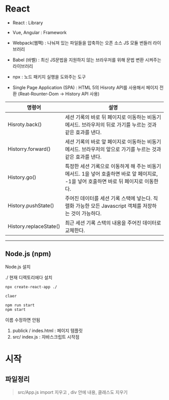 # React

- React : Library
- Vue, Angular : Framework

- Webpack(웹팩) : 나눠져 있는 파일들을 압축하는 오픈 소스 JS 모듈 번들러 라이브러리
- Babel (바벨) : 최신 JS문법을 지원하지 않는 브라우저를 위해 문법 변환 시켜주는 라이브러리
- npx : 노드 패키지 실행을 도와주는 도구
- Single Page  Application (SPA) : HTML 5의 Hisroty API를 사용해서 페이지 전환 (Reat-Rounter-Dom -> History API 사용)


|명령어|설명|
|------|---|
Hisroty.back()|세션 기록의 바로 뒤 페이지로 이동하는 비동기 메서드. 브라우저의 뒤로 가기를 누르는 것과 같은 효과를 낸다. 
Historry.forward()|세션 기록의 바로 앞 페이지로 이동하는 비동기 메서드. 브라우저의 앞으로 가기를 누르는 것과 같은 효과를 낸다.
History.go()|특정한 세션 기록으로 이동하게 해 주는 비동기 메서드. 1을 넣어 호출하면 바로 앞 페이지로, -1을 넣어 호출하면 바로 뒤 페이지로 이동한다.
History.pushState()|주어진 데이터를 세션 기록 스택에 넣는다. 직렬화 가능한 모든 Javascript 객체를 저장하는 것이 가능하다.
History.replaceState()|최근 세션 기록 스택의 내용을 주어진  데이터로 교체한다.


---

## Node.js (npm) 
Node.js 설치

./ 현재 디렉토리에다 설치
```bash
npx create-react-app ./

claer

npm run start
npm start
```
이름 수정하면 안됨
1. publick / indes.html : 페이지 템플릿
2. src/ index.js : 자바스크립트 시작점

# 시작
## 파일정리
> src/App.js
> import 지우고 , div 안에 내용, 클래스도 지우기


